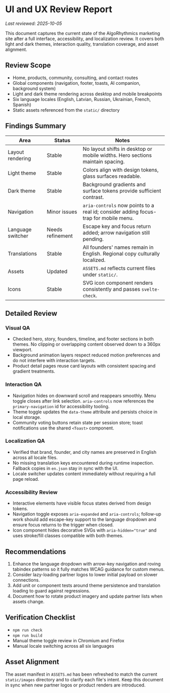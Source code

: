 # UI and UX Review Report

_Last reviewed: 2025-10-05_

This document captures the current state of the AlgoRhythmics marketing site after a full interface, accessibility, and localization review. It covers both light and dark themes, interaction quality, translation coverage, and asset alignment.

## Review Scope

- Home, products, community, consulting, and contact routes
- Global components (navigation, footer, toasts, AI companion, background system)
- Light and dark theme rendering across desktop and mobile breakpoints
- Six language locales (English, Latvian, Russian, Ukrainian, French, Spanish)
- Static assets referenced from the `static/` directory

## Findings Summary

| Area | Status | Notes |
| ---- | ------ | ----- |
| Layout rendering | Stable | No layout shifts in desktop or mobile widths. Hero sections maintain spacing. |
| Light theme | Stable | Colors align with design tokens, glass surfaces readable. |
| Dark theme | Stable | Background gradients and surface tokens provide sufficient contrast. |
| Navigation | Minor issues | `aria-controls` now points to a real id; consider adding focus-trap for mobile menu. |
| Language switcher | Needs refinement | Escape key and focus return added; arrow navigation still pending. |
| Translations | Stable | All founders' names remain in English. Regional copy culturally localized. |
| Assets | Updated | `ASSETS.md` reflects current files under `static/`. |
| Icons | Stable | SVG icon component renders consistently and passes `svelte-check`. |

## Detailed Review

### Visual QA

- Checked hero, story, founders, timeline, and footer sections in both themes. No clipping or overlapping content observed down to a 360px viewport.
- Background animation layers respect reduced motion preferences and do not interfere with interaction targets.
- Product detail pages reuse card layouts with consistent spacing and gradient treatments.

### Interaction QA

- Navigation hides on downward scroll and reappears smoothly. Menu toggle closes after link selection. `aria-controls` now references the `primary-navigation` id for accessibility tooling.
- Theme toggle updates the `data-theme` attribute and persists choice in local storage.
- Community voting buttons retain state per session store; toast notifications use the shared `<Toast>` component.

### Localization QA

- Verified that brand, founder, and city names are preserved in English across all locale files.
- No missing translation keys encountered during runtime inspection. Fallback copies in `en.json` stay in sync with the UI.
- Locale switcher updates content immediately without requiring a full page reload.

### Accessibility Review

- Interactive elements have visible focus states derived from design tokens.
- Navigation toggle exposes `aria-expanded` and `aria-controls`; follow-up work should add escape-key support to the language dropdown and ensure focus returns to the trigger when closed.
- Icon component hides decorative SVGs with `aria-hidden="true"` and uses stroke/fill classes compatible with both themes.

## Recommendations

1. Enhance the language dropdown with arrow-key navigation and roving tabindex patterns so it fully matches WCAG guidance for custom menus.
2. Consider lazy-loading partner logos to lower initial payload on slower connections.
3. Add unit or component tests around theme persistence and translation loading to guard against regressions.
4. Document how to rotate product imagery and update partner lists when assets change.

## Verification Checklist

- `npm run check`
- `npm run build`
- Manual theme toggle review in Chromium and Firefox
- Manual locale switching across all six languages

## Asset Alignment

The asset manifest in `ASSETS.md` has been refreshed to match the current `static/images` directory and to clarify each file's intent. Keep this document in sync when new partner logos or product renders are introduced.
